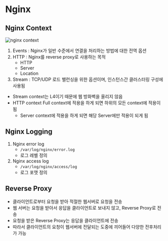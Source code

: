 # Nginx

## Nginx Context

![nginx context](https://clouddocs.f5.com/training/community/nginx/html/_images/confcontexts.png)

1. Events : Nginx가 일반 수준에서 연결을 처리하는 방법에 대한 전역 옵션
2. HTTP : Nginx를 reverse proxy로 사용하는 목적
   - HTTP
   - Server
   - Location
3. Stream : TCP/UDP 로드 밸런싱을 위한 옵션이며, 인스턴스간 클러스터링 구성에 사용됨

- Stream context는 L4이기 때문에 웹 방화벽을 올리지 않음
- HTTP context Full context에 적용을 하게 되면 하위의 모든 context에 적용이 됨
  - Server context에 적용을 하게 되면 해당 Server에만 적용이 되게 됨

## Nginx Logging

1. Nginx error log
   - `/var/log/nginx/error.log`
   - 로그 레벨 정의
2. Nginx access log
   - `/var/log/nginx/access/log`
   - 로그 포맷 정의

## Reverse Proxy

- 클라이언트로부터 요청을 받아 적절한 웹서버로 요청을 전송
- 웹 서버는 요청을 받아서 응답을 클라이언트로 보내지 않고, Reverse Proxy로 전송
- 요청을 받은 Reverse Proxy는 응답을 클라이언트에 전송
- 따라서 클라이언트의 요청이 웹서버에 전달되는 도중에 끼어들어 다양한 전후처리가 가능
